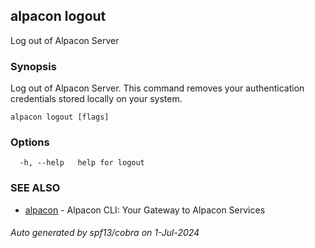 ## alpacon logout

Log out of Alpacon Server

### Synopsis

Log out of Alpacon Server. This command removes your authentication credentials stored locally on your system.

```
alpacon logout [flags]
```

### Options

```
  -h, --help   help for logout
```

### SEE ALSO

* [alpacon](alpacon.md)	 - Alpacon CLI: Your Gateway to Alpacon Services

###### Auto generated by spf13/cobra on 1-Jul-2024
